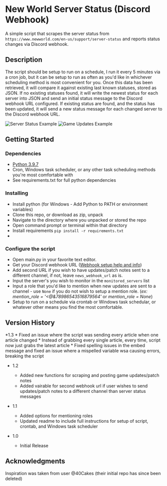 # New World Server Status (Discord Webhook)

A simple script that scrapes the server status from `https://www.newworld.com/en-us/support/server-status` and reports status changes via Discord webhook.

## Description

The script should be setup to run on a schedule, I run it every 5 minutes via a cron job, but it can be setup to run as often as you'd like in whichever scheduling method
is most convenient for you.
Once this data has been retrieved, it will compare it against existing last known statuses, stored as JSON.  If no existing statuses found, it will write the 
newest status for each server into JSON and send an initial status message to the Discord webhook URL configured.  If existing status are found, and the status has been updated, it will send a new status message for each changed 
server to the Discord webhook URL.

![Server Status Example](https://raw.githubusercontent.com/dlchamp/new-world-status/main/sample_images/server_status_example.JPG) ![Game Updates Example](https://raw.githubusercontent.com/dlchamp/new-world-status/main/sample_images/game_updates_news_example.JPG)

## Getting Started

### Dependencies

* [Python 3.9.7](https://www.python.org/downloads/release/python-397/)
* Cron, Windows task scheduler, or any other task scheduling methods you're most comfortable with
* See requirements.txt for full python dependencies

### Installing

* Install python (for Windows - Add Python to PATH or environment variables)
* Clone this repo, or download as zip, unpack 
* Navigate to the directory where you unpacked or stored the repo
* Open command prompt or terminal within that directory
* Install requirements `pip install -r requirements.txt`
*

### Configure the script

* Open main.py in your favorite text editor.
* Get your Discord webhook URL ([Webhook setup help and info](https://support.discord.com/hc/en-us/articles/228383668-Intro-to-Webhooks))
* Add second URL if you wish to have updates/patch notes sent to a different channel, if not, leave `news_webhook_url` as is.
* Input the server's you wish to monitor in the `monitored_servers` list
* Input a role that you'd like to mention when new updates are sent to a channel - use `None` if you do not wish to setup a mention role.  (*ex: mention_role = '<@&78986543516879564'* or *mention_role = None*)
* Setup to run on a schedule via crontab or Windows task schedular, or whatever other means you find the most comfortable. 


## Version History

*1.3
    * Fixed an issue where the script was sending every article when one article changed
    * Instead of grabbing every single article, every time, script now just grabs the latest article
    * Fixed spelling issues in the embed message and fixed an issue where a mispelled variable wsa causing errors, breaking the script

* 1.2
    * Added new functions for scraping and posting game updates/patch notes
    * Added vairable for second webhook url if user wishes to send updates/patch notes to a different channel than server status messages
* 1.1
    * Added options for mentioning roles
    * Updated readme to include full instructions for setup of script, crontab, and Windows task scheduler

* 1.0
    * Initial Release


## Acknowledgments

Inspiration was taken from user @40Cakes (their initial repo has since been deleted)
